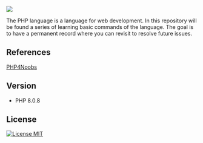 ![](https://tecnoblog.net/wp-content/uploads/2021/01/o_que_e_php_unsplash-700x467.jpg)

The PHP language is a language for web development. In this repository will be found a series of learning basic commands of the language. The goal is to have a permanent record where you can revisit to resolve future issues. 

## References

[PHP4Noobs](https://www.udemy.com/course/php4noobs/) 


## Version

- PHP 8.0.8

## License

<p align="left">
  <a href="https://opensource.org/licenses/MIT">
    <img src="https://img.shields.io/badge/License-MIT-blue.svg" alt="License MIT">
  </a>
</p>
